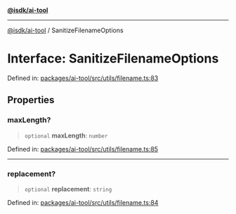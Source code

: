 [**@isdk/ai-tool**](../README.md)

***

[@isdk/ai-tool](../globals.md) / SanitizeFilenameOptions

# Interface: SanitizeFilenameOptions

Defined in: [packages/ai-tool/src/utils/filename.ts:83](https://github.com/isdk/ai-tool.js/blob/c084189f913fb955b91b492de68bd07ce78f8c82/src/utils/filename.ts#L83)

## Properties

### maxLength?

> `optional` **maxLength**: `number`

Defined in: [packages/ai-tool/src/utils/filename.ts:85](https://github.com/isdk/ai-tool.js/blob/c084189f913fb955b91b492de68bd07ce78f8c82/src/utils/filename.ts#L85)

***

### replacement?

> `optional` **replacement**: `string`

Defined in: [packages/ai-tool/src/utils/filename.ts:84](https://github.com/isdk/ai-tool.js/blob/c084189f913fb955b91b492de68bd07ce78f8c82/src/utils/filename.ts#L84)
